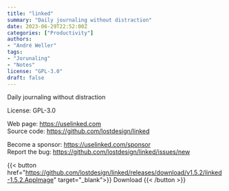 ```yaml
---
title: "linked"
summary: "Daily journaling without distraction"
date: 2023-06-29T22:52:00Z
categories: ["Productivity"]
authors:
- "André Weller"
tags: 
- "Jorunaling"
- "Notes"
license: "GPL-3.0"
draft: false
---
```


Daily journaling without distraction

License: GPL-3.0

Web page: <https://uselinked.com>  
Source code: <https://github.com/lostdesign/linked>

Become a sponsor: <https://uselinked.com/sponsor>  
Report the bug: <https://github.com/lostdesign/linked/issues/new>  

{{< button href="https://github.com/lostdesign/linked/releases/download/v1.5.2/linked-1.5.2.AppImage" target="_blank">}}
Download
{{< /button >}}